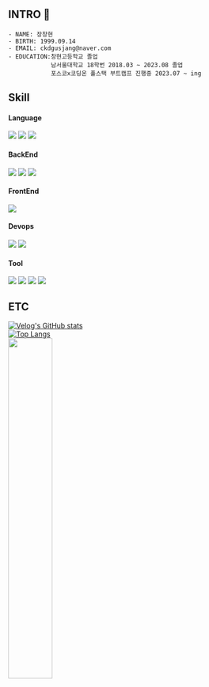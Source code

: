 ## INTRO 👋

    - NAME: 장창현
    - BIRTH: 1999.09.14
    - EMAIL: ckdgusjang@naver.com
    - EDUCATION:창현고등학교 졸업 
                남서울대학교 18학번 2018.03 ~ 2023.08 졸업
                포스코x코딩온 풀스택 부트캠프 진행중 2023.07 ~ ing

## Skill
#### Language
<img src="https://img.shields.io/badge/Javascript-F7DF1E?style=flat-square&logo=javascript&logoColor=white"/>  <img src="https://img.shields.io/badge/Java-826100?style=flat-square"/> <img src="https://img.shields.io/badge/Python-3776AB?style=flat-square&logo=python&logoColor=white"/>
#### BackEnd
<img src="https://img.shields.io/badge/Spring-6DB33F?style=flat-square&logo=spring&logoColor=white"/> <img src="https://img.shields.io/badge/nodeJS-339933?style=flat-square&logo=node.JS&logoColor=white"/> <img src="https://img.shields.io/badge/Mysql-4479A1?style=flat-square&logo=mysql&logoColor=white"/>
#### FrontEnd
<img src="https://img.shields.io/badge/React-61DAFB?style=flat-square&logo=react&logoColor=white"/>

#### Devops
<img src="https://img.shields.io/badge/AWS-232F3E?style=flat-square&logo=amazonaws&logoColor=white"/> <img src="https://img.shields.io/badge/firebase-FFCA28?style=flat-square&logo=Firebase&logoColor=white"/> 

#### Tool
<img src="https://img.shields.io/badge/github-181717?style=flat-square&logo=Github&logoColor=white"/> <img src="https://img.shields.io/badge/slack-4A154B?style=flat-square&logo=Slack&logoColor=white"/> <img src="https://img.shields.io/badge/Notion-000000?style=flat-square&logo=Notion&logoColor=white"/> <img src="https://img.shields.io/badge/Figma-F24E1E?style=flat-square&logo=Figma&logoColor=white"/>


## ETC
[![Velog's GitHub stats](https://velog-readme-stats.vercel.app/api/badge?name=ckdgusjang)](https://velog.io/@ckdgusjang)   
[![Top Langs](https://github-readme-stats.vercel.app/api/top-langs/?username=changhyun-jang)](https://github.com/changhyun-jang/github-readme-stats)
<br/>
<img src="https://github-readme-stats.vercel.app/api?username=changhyun-jang&theme=tokyonight&show_icons=true" width="42%" />
